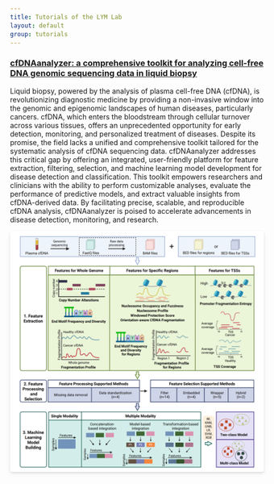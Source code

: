 ```yaml
---
title: Tutorials of the LYM Lab
layout: default
group: tutorials
---
```



<h3><a href='https://liymlab.github.io/cfDNAanalyzer/Tutorial'>cfDNAanalyzer: a comprehensive toolkit for analyzing cell-free DNA genomic sequencing data in liquid biopsy</a></h3>

<!-- <a href='https://github.com/LiymLab/cfDNAanalyzer' class="btn btn-primary">View on GitHub</a> -->

<p>Liquid biopsy, powered by the analysis of plasma cell-free DNA (cfDNA), is revolutionizing diagnostic medicine by providing a non-invasive window into the genomic and epigenomic landscapes of human diseases, particularly cancers. cfDNA, which enters the bloodstream through cellular turnover across various tissues, offers an unprecedented opportunity for early detection, monitoring, and personalized treatment of diseases. Despite its promise, the field lacks a unified and comprehensive toolkit tailored for the systematic analysis of cfDNA sequencing data. cfDNAanalyzer addresses this critical gap by offering an integrated, user-friendly platform for feature extraction, filtering, selection, and machine learning model development for disease detection and classification. This toolkit empowers researchers and clinicians with the ability to perform customizable analyses, evaluate the performance of predictive models, and extract valuable insights from cfDNA-derived data. By facilitating precise, scalable, and reproducible cfDNA analysis, cfDNAanalyzer is poised to accelerate advancements in disease detection, monitoring, and research.</p>

<center>
    <img width="800px" 
     src="/cfDNAanalyzer/Figures/cfDNAanalyzer.png" 
     style="border-radius: 5px; box-shadow: 0 2px 4px rgba(0,0,0,0.1), 0 4px 10px rgba(0,0,0,0.05);">
</center>




